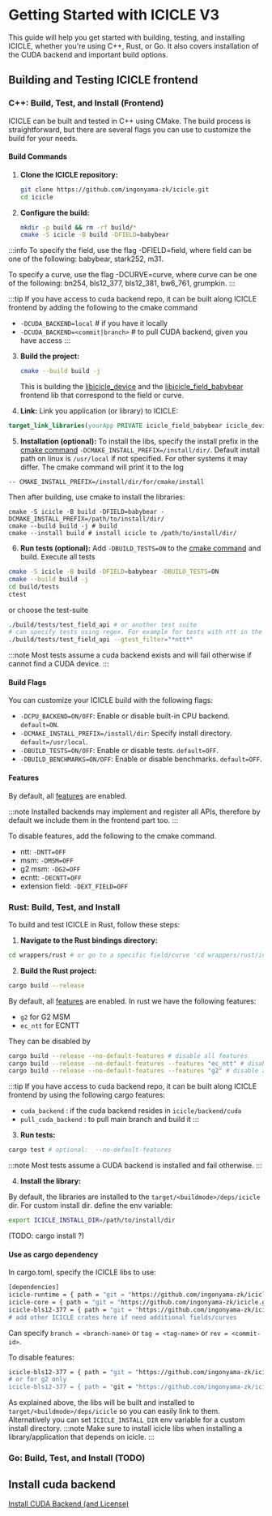 
# Getting Started with ICICLE V3

This guide will help you get started with building, testing, and installing ICICLE, whether you're using C++, Rust, or Go. It also covers installation of the CUDA backend and important build options.

## Building and Testing ICICLE frontend

### C++: Build, Test, and Install (Frontend)

ICICLE can be built and tested in C++ using CMake. The build process is straightforward, but there are several flags you can use to customize the build for your needs.

#### Build Commands

1. **Clone the ICICLE repository:**
   ```bash
   git clone https://github.com/ingonyama-zk/icicle.git
   cd icicle
   ```

2. **Configure the build:**
   ```bash
   mkdir -p build && rm -rf build/*
   cmake -S icicle -B build -DFIELD=babybear
   ```

:::info
To specify the field, use the flag -DFIELD=field, where field can be one of the following: babybear, stark252, m31.

To specify a curve, use the flag -DCURVE=curve, where curve can be one of the following: bn254, bls12_377, bls12_381, bw6_761, grumpkin.
:::

:::tip
If you have access to cuda backend repo, it can be built along ICICLE frontend by adding the following to the cmake command
- `-DCUDA_BACKEND=local` # if you have it locally
- `-DCUDA_BACKEND=<commit|branch>` # to pull CUDA backend, given you have access
:::

3. **Build the project:**
   ```bash
   cmake --build build -j
   ```
   This is building the [libicicle_device](./libraries.md#icicle-device) and the [libicicle_field_babybear](./libraries.md#icicle-core) frontend lib that correspond to the field or curve.

4. **Link:**
Link you application (or library) to ICICLE:
```cmake
target_link_libraries(yourApp PRIVATE icicle_field_babybear icicle_device)
```

5. **Installation (optional):**
To install the libs, specify the install prefix in the [cmake command](./getting_started.md#build-commands)
`-DCMAKE_INSTALL_PREFIX=/install/dir/`. Default install path on linux is `/usr/local` if not specified. For other systems it may differ. The cmake command will print it to the log
```
-- CMAKE_INSTALL_PREFIX=/install/dir/for/cmake/install
```
Then after building, use cmake to install the libraries:
```
cmake -S icicle -B build -DFIELD=babybear -DCMAKE_INSTALL_PREFIX=/path/to/install/dir/
cmake --build build -j # build
cmake --install build # install icicle to /path/to/install/dir/
```

6. **Run tests (optional):**
Add `-DBUILD_TESTS=ON` to the [cmake command](./getting_started.md#build-commands) and build.
Execute all tests
```bash
cmake -S icicle -B build -DFIELD=babybear -DBUILD_TESTS=ON
cmake --build build -j
cd build/tests
ctest
```
or choose the test-suite
```bash
./build/tests/test_field_api # or another test suite
# can specify tests using regex. For example for tests with ntt in the name:
./build/tests/test_field_api --gtest_filter="*ntt*"
```
:::note
Most tests assume a cuda backend exists and will fail otherwise if cannot find a CUDA device.
:::

#### Build Flags

You can customize your ICICLE build with the following flags:

- `-DCPU_BACKEND=ON/OFF`: Enable or disable built-in CPU backend. `default=ON`.
- `-DCMAKE_INSTALL_PREFIX=/install/dir`: Specify install directory. `default=/usr/local`.
- `-DBUILD_TESTS=ON/OFF`: Enable or disable tests. `default=OFF`.
- `-DBUILD_BENCHMARKS=ON/OFF`: Enable or disable benchmarks. `default=OFF`.

#### Features

By default, all [features](./libraries.md#supported-curves-and-operations) are enabled.

:::note
Installed backends may implement and register all APIs, therefore by default we include them in the frontend part too.
:::

To disable features, add the following to the cmake command.
- ntt: `-DNTT=OFF`
- msm: `-DMSM=OFF`
- g2 msm: `-DG2=OFF`
- ecntt: `-DECNTT=OFF`
- extension field: `-DEXT_FIELD=OFF`

### Rust: Build, Test, and Install

To build and test ICICLE in Rust, follow these steps:

1. **Navigate to the Rust bindings directory:**
```bash
cd wrappers/rust # or go to a specific field/curve 'cd wrappers/rust/icicle-fields/icicle-babybear'
```

2. **Build the Rust project:**
```bash
cargo build --release
```
By default, all [features](./libraries.md#supported-curves-and-operations) are enabled.
In rust we have the following features:
- `g2` for G2 MSM
- `ec_ntt` for ECNTT

They can be disabled by
```bash
cargo build --release --no-default-features # disable all features
cargo build --release --no-default-features --features "ec_ntt" # disable all except ec_ntt
cargo build --release --no-default-features --features "g2" # disable all except g2
```

:::tip
If you have access to cuda backend repo, it can be built along ICICLE frontend by using the following cargo features:
- `cuda_backend` : if the cuda backend resides in `icicle/backend/cuda`
- `pull_cuda_backend` : to pull main branch and build it
:::


3. **Run tests:**
```bash
cargo test # optional:  --no-default-features
```
:::note
Most tests assume a CUDA backend is installed and fail otherwise.
:::

4. **Install the library:**

By default, the libraries are installed to the `target/<buildmode>/deps/icicle` dir. For custom install dir. define the env variable:
```bash
export ICICLE_INSTALL_DIR=/path/to/install/dir
```

(TODO: cargo install ?)

#### Use as cargo dependency
In cargo.toml, specify the ICICLE libs to use:

```bash
[dependencies]
icicle-runtime = { path = "git = "https://github.com/ingonyama-zk/icicle.git"" }
icicle-core = { path = "git = "https://github.com/ingonyama-zk/icicle.git"" }
icicle-bls12-377 = { path = "git = "https://github.com/ingonyama-zk/icicle.git" }
# add other ICICLE crates here if need additional fields/curves
```

Can specify `branch = <branch-name>` or `tag = <tag-name>` or `rev = <commit-id>`.

To disable features:
```bash
icicle-bls12-377 = { path = "git = "https://github.com/ingonyama-zk/icicle.git", default-features = false, features = ["g2"] }
# or for g2 only
icicle-bls12-377 = { path = "git = "https://github.com/ingonyama-zk/icicle.git", default-features = false}
```


As explained above, the libs will be built and installed to `target/<buildmode>/deps/icicle` so you can easily link to them. Alternatively you can set `ICICLE_INSTALL_DIR` env variable for a custom install directory.
:::note
Make sure to install icicle libs when installing a library/application that depends on icicle.
:::

### Go: Build, Test, and Install (TODO)

## Install cuda backend

[Install CUDA Backend (and License)](./install_cuda_backend.md#installation)